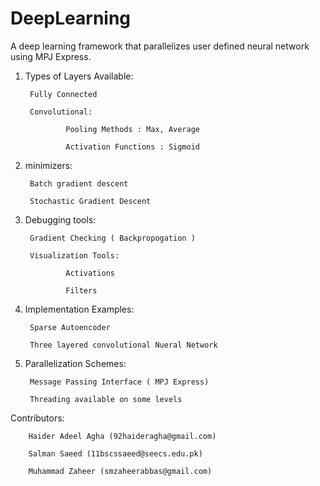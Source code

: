 DeepLearning
======================

A deep learning framework that parallelizes user defined neural network using MPJ Express.

1. Types of Layers Available:
	
		Fully Connected
			
		Convolutional:
		
				Pooling Methods : Max, Average
			
				Activation Functions : Sigmoid
					
2. minimizers:
	
		Batch gradient descent 
		
		Stochastic Gradient Descent

3. Debugging tools:

		Gradient Checking ( Backpropogation )
		
		Visualization Tools:
	
				Activations
			
				Filters
		
4. Implementation Examples:
	
		Sparse Autoencoder
		
		Three layered convolutional Nueral Network
	

5. Parallelization Schemes:

		Message Passing Interface ( MPJ Express)
		
		Threading available on some levels


Contributors: 

		Haider Adeel Agha (92haideragha@gmail.com)
		
		Salman Saeed (11bscssaeed@seecs.edu.pk)
		
		Muhammad Zaheer (smzaheerabbas@gmail.com)
